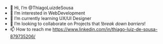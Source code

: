 - 👋 Hi, I’m @ThiagoLuizdeSousa
- 👀 I’m interested in WebDevelopment
- 🌱 I’m currently learning UX/UI Designer
- 💞️ I’m looking to collaborate on Projects that !*break down barriers*!
- 📫 How to reach me https://www.linkedin.com/in/thiago-luiz-de-sousa-879735206/

<!---
ThiagoLuizdeSousa/ThiagoLuizdeSousa is a ✨ special ✨ repository because its `README.md` (this file) appears on your GitHub profile.
You can click the Preview link to take a look at your changes.
--->
